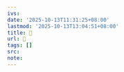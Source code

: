 ```yaml
---
ivs:
date: '2025-10-13T11:31:25+08:00'
lastmod: '2025-10-13T13:04:51+08:00'
title: 󰩘
url: 󰩘
tags: []
src:
note:
---
```

